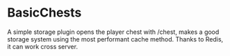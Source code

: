 # BasicChests
 A simple storage plugin opens the player chest with /chest, makes a good storage system using the most performant cache method. Thanks to Redis, it can work cross server.
